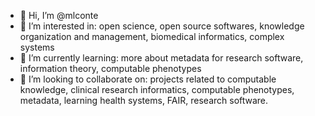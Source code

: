 - 👋 Hi, I’m @mlconte
- 👀 I’m interested in: open science, open source softwares, knowledge organization and management, biomedical informatics, complex systems
- 🌱 I’m currently learning: more about metadata for research software, information theory, computable phenotypes
- 💞️ I’m looking to collaborate on: projects related to computable knowledge, clinical research informatics, computable phenotypes, metadata, learning health systems, FAIR, research software.

<!--
mlconte/mlconte is a ✨ special ✨ repository because its `README.md` (this file) appears on your GitHub profile.
You can click the Preview link to take a look at your changes.
--->
